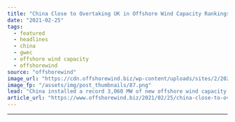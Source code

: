 ```yaml
---
title: "China Close to Overtaking UK in Offshore Wind Capacity Rankings"
date: "2021-02-25"
tags: 
  - featured
  - headlines
  - china
  - gwec
  - offshore wind capacity
  - offshorewind
source: "offshorewind"
image_url: "https://cdn.offshorewind.biz/wp-content/uploads/sites/2/2021/02/25094011/China-Close-to-Overtaking-UK-in-Offshore-Wind-Capacity-Race.png"
image_fp: "/assets/img/post_thumbnails/87.png"
lead: "China installed a record 3,060 MW of new offshore wind capacity in 2020, corresponding"
article_url: "https://www.offshorewind.biz/2021/02/25/china-close-to-overtaking-uk-in-offshore-wind-capacity-rankings/"
---
```


---
